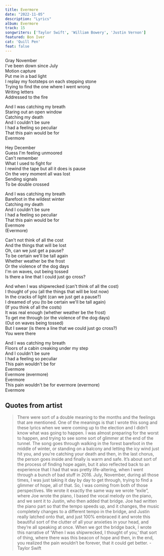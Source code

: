 ```yaml
---
title: Evermore
date: "2022-11-05"
description: "Lyrics"
album: Evermore
track: 15
songwriters: ['Taylor Swift', 'William Bowery', 'Justin Vernon']
featured: Bon Iver
cat: 'Quill Pen'
feat: false
---
```

<p className="verse-one">
Gray November <br />
I've been down since July <br />
Motion capture <br />
Put me in a bad light <br />
I replay my footsteps on each stepping stone <br />
Trying to find the one where I went wrong <br />
Writing letters <br />
Addressed to the fire <br />
</p>
<p className="chorus">
And I was catching my breath <br />
Staring out an open window <br />
Catching my death <br />
And I couldn't be sure <br />
I had a feeling so peculiar <br />
That this pain would be for <br />
Evermore <br />
</p>
<p className="verse-two">
Hey December <br />
Guess I'm feeling unmoored <br />
Can't remember <br />
What I used to fight for <br />
I rewind the tape but all it does is pause <br />
On the very moment all was lost <br />
Sending signals <br />
To be double crossed <br />
</p>
<p className="chorus">
And I was catching my breath <br />
Barefoot in the wildest winter <br />
Catching my death <br />
And I couldn't be sure <br />
I had a feeling so peculiar <br />
That this pain would be for <br />
Evermore <br />
(Evermore) <br />
</p>
<p className="bridge">
Can't not think of all the cost <br />
And the things that will be lost <br />
Oh, can we just get a pause? <br />
To be certain we'll be tall again <br />
Whether weather be the frost <br />
Or the violence of the dog days <br />
I'm on waves, out being tossed <br />
Is there a line that I could just go cross? <br />
</p>
<p className="bridge">
And when I was shipwrecked (can't think of all the cost) <br />
I thought of you (all the things that will be lost now) <br />
In the cracks of light (can we just get a pause?) <br />
I dreamed of you (to be certain we'll be tall again) <br />
(If you think of all the costs) <br />
It was real enough (whether weather be the frost) <br />
To get me through (or the violence of the dog days) <br />
(Out on waves being tossed) <br />
But I swear (is there a line that we could just go cross?) <br />
You were there <br />
</p>
<p className="chorus">
And I was catching my breath <br />
Floors of a cabin creaking under my step <br />
And I couldn't be sure <br />
I had a feeling so peculiar <br />
This pain wouldn't be for <br />
Evermore <br />
Evermore (evermore) <br />
Evermore <br />
This pain wouldn't be for evermore (evermore) <br />
Evermore <br />
</p>


## Quotes from artist
<blockquote>
There were sort of a double meaning to the months and the feelings that are mentioned. One of the meanings is that I wrote this song and these lyrics when we were coming up to the election and I didn’t know what was going to happen. I was almost preparing for the worst to happen, and trying to see some sort of glimmer at the end of the tunnel. The song goes through walking in the forest barefoot in the middle of winter, or standing on a balcony and letting the icy wind just hit you, and you’re catching your death and then, in the last chorus, the person goes inside and finally is warm and safe. It’s about sort of the process of finding hope again, but it also reflected back to an experience that I had that was pretty life-altering, when I went through a bunch of bad stuff in 2016. July, November, during all those times, I was just taking it day by day to get through, trying to find a glimmer of hope, all of that. So, I was coming from both of those perspectives. We wrote it exactly the same way we wrote “exile”, where Joe wrote the piano, I based the vocal melody on the piano, and we sent it to Justin, who then added that bridge. Joe had written the piano part so that the tempo speeds up, and it changes, the music completely changes to a different tempo in the bridge, and Justin really latched onto that, and just 100% embraced it and wrote this beautiful sort of the clutter of all your anxieties in your head, and they’re all speaking at once. When we got the bridge back, I wrote this narrative of ‘When I was shipwrecked, I thought of you,’ that sort of thing, where there was this beacon of hope and then, in the end, you realized the pain wouldn’t be forever, that it could get better. - Taylor Swift
</blockquote>